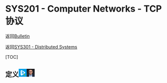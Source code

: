 # SYS201 - Computer Networks - TCP协议

返回[Bulletin](./bulletin.md)

返回[SYS301 - Distributed Systems](./SYS301.md)

[TOC]

## 定义<img src="./icons/kaikeba.gif" /><img src="./icons/mashibing.gif" />



